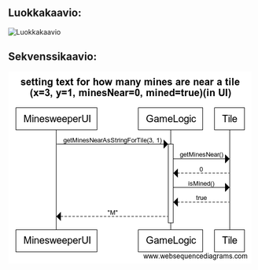 ## Luokkakaavio:
![Luokkakaavio](http://yuml.me/da092d7a.png)

## Sekvenssikaavio:
![Sekvenssikaavio](https://github.com/Viannaiv/otm-harjoitustyo/blob/master/dokumentaatio/sekvenssikaavio1.png)
